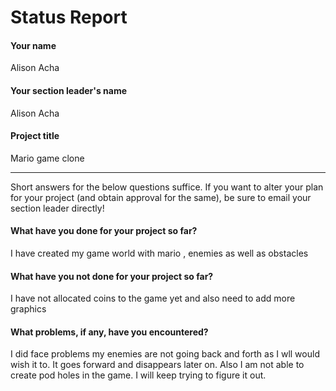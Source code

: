 # Status Report

#### Your name

Alison Acha

#### Your section leader's name

Alison Acha

#### Project title

Mario game clone

***

Short answers for the below questions suffice. If you want to alter your plan for your project (and obtain approval for the same), be sure to email your section leader directly!

#### What have you done for your project so far?

I have created my game world with mario , enemies as well as obstacles

#### What have you not done for your project so far?

I have not allocated coins to the game yet and also need to add more graphics 

#### What problems, if any, have you encountered?

I did face problems my enemies are not going back and forth as I wll would wish it to. It goes forward and disappears later on. Also I am not able to create pod holes in the game. I will keep trying to figure it out.
